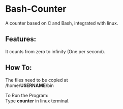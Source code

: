 # Bash-Counter
A counter based on C and Bash, integrated with linux.

<h2>Features:</h2>
It counts from zero to infinity (One per second).

<h2>How To:</h2>
The files need to be copied at <br>
/home/<b>USERNAME</b>/bin

To Run the Program:<br>
Type <b>counter</b> in linux terminal.
